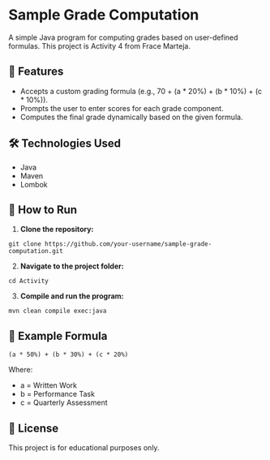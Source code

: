 # Sample Grade Computation
A simple Java program for computing grades based on user-defined formulas. This project is Activity 4 from Frace Marteja.

## 📌 Features
- Accepts a custom grading formula (e.g., 70 + (a * 20%) + (b * 10%) + (c * 10%)).
- Prompts the user to enter scores for each grade component.
- Computes the final grade dynamically based on the given formula.

## 🛠️ Technologies Used
- Java
- Maven
- Lombok

## 🚀 How to Run
1. **Clone the repository:**

 ```git clone https://github.com/your-username/sample-grade-computation.git```

2. **Navigate to the project folder:**

```cd Activity```

3. **Compile and run the program:**

```mvn clean compile exec:java```


## 📝 Example Formula

```(a * 50%) + (b * 30%) + (c * 20%)```

Where:

- a = Written Work
- b = Performance Task
- c = Quarterly Assessment

## 📄 License
This project is for educational purposes only.